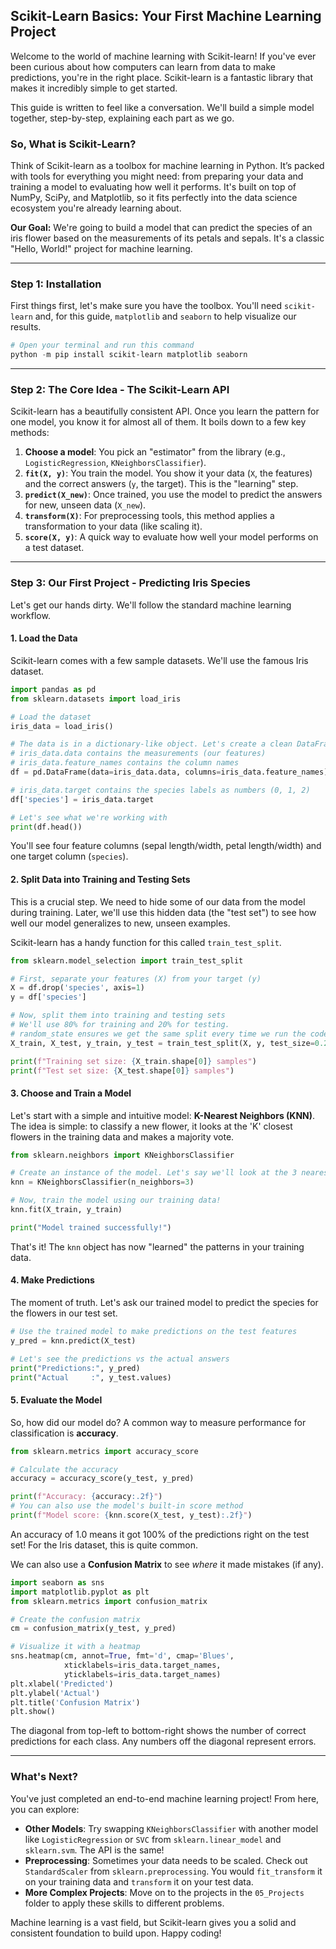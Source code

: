 ## Scikit-Learn Basics: Your First Machine Learning Project

Welcome to the world of machine learning with Scikit-learn! If you've ever been curious about how computers can learn from data to make predictions, you're in the right place. Scikit-learn is a fantastic library that makes it incredibly simple to get started.

This guide is written to feel like a conversation. We'll build a simple model together, step-by-step, explaining each part as we go.

### So, What is Scikit-Learn?

Think of Scikit-learn as a toolbox for machine learning in Python. It’s packed with tools for everything you might need: from preparing your data and training a model to evaluating how well it performs. It's built on top of NumPy, SciPy, and Matplotlib, so it fits perfectly into the data science ecosystem you're already learning about.

**Our Goal:** We're going to build a model that can predict the species of an iris flower based on the measurements of its petals and sepals. It's a classic "Hello, World!" project for machine learning.

---

### Step 1: Installation

First things first, let's make sure you have the toolbox. You'll need `scikit-learn` and, for this guide, `matplotlib` and `seaborn` to help visualize our results.

```powershell
# Open your terminal and run this command
python -m pip install scikit-learn matplotlib seaborn
```

---

### Step 2: The Core Idea - The Scikit-Learn API

Scikit-learn has a beautifully consistent API. Once you learn the pattern for one model, you know it for almost all of them. It boils down to a few key methods:

1.  **Choose a model**: You pick an "estimator" from the library (e.g., `LogisticRegression`, `KNeighborsClassifier`).
2.  **`fit(X, y)`**: You train the model. You show it your data (`X`, the features) and the correct answers (`y`, the target). This is the "learning" step.
3.  **`predict(X_new)`**: Once trained, you use the model to predict the answers for new, unseen data (`X_new`).
4.  **`transform(X)`**: For preprocessing tools, this method applies a transformation to your data (like scaling it).
5.  **`score(X, y)`**: A quick way to evaluate how well your model performs on a test dataset.

---

### Step 3: Our First Project - Predicting Iris Species

Let's get our hands dirty. We'll follow the standard machine learning workflow.

#### 1. Load the Data

Scikit-learn comes with a few sample datasets. We'll use the famous Iris dataset.

```python
import pandas as pd
from sklearn.datasets import load_iris

# Load the dataset
iris_data = load_iris()

# The data is in a dictionary-like object. Let's create a clean DataFrame.
# iris_data.data contains the measurements (our features)
# iris_data.feature_names contains the column names
df = pd.DataFrame(data=iris_data.data, columns=iris_data.feature_names)

# iris_data.target contains the species labels as numbers (0, 1, 2)
df['species'] = iris_data.target

# Let's see what we're working with
print(df.head())
```

You'll see four feature columns (sepal length/width, petal length/width) and one target column (`species`).

#### 2. Split Data into Training and Testing Sets

This is a crucial step. We need to hide some of our data from the model during training. Later, we'll use this hidden data (the "test set") to see how well our model generalizes to new, unseen examples.

Scikit-learn has a handy function for this called `train_test_split`.

```python
from sklearn.model_selection import train_test_split

# First, separate your features (X) from your target (y)
X = df.drop('species', axis=1)
y = df['species']

# Now, split them into training and testing sets
# We'll use 80% for training and 20% for testing.
# random_state ensures we get the same split every time we run the code.
X_train, X_test, y_train, y_test = train_test_split(X, y, test_size=0.2, random_state=42)

print(f"Training set size: {X_train.shape[0]} samples")
print(f"Test set size: {X_test.shape[0]} samples")
```

#### 3. Choose and Train a Model

Let's start with a simple and intuitive model: **K-Nearest Neighbors (KNN)**. The idea is simple: to classify a new flower, it looks at the 'K' closest flowers in the training data and makes a majority vote.

```python
from sklearn.neighbors import KNeighborsClassifier

# Create an instance of the model. Let's say we'll look at the 3 nearest neighbors.
knn = KNeighborsClassifier(n_neighbors=3)

# Now, train the model using our training data!
knn.fit(X_train, y_train)

print("Model trained successfully!")
```

That's it! The `knn` object has now "learned" the patterns in your training data.

#### 4. Make Predictions

The moment of truth. Let's ask our trained model to predict the species for the flowers in our test set.

```python
# Use the trained model to make predictions on the test features
y_pred = knn.predict(X_test)

# Let's see the predictions vs the actual answers
print("Predictions:", y_pred)
print("Actual     :", y_test.values)
```

#### 5. Evaluate the Model

So, how did our model do? A common way to measure performance for classification is **accuracy**.

```python
from sklearn.metrics import accuracy_score

# Calculate the accuracy
accuracy = accuracy_score(y_test, y_pred)

print(f"Accuracy: {accuracy:.2f}")
# You can also use the model's built-in score method
print(f"Model score: {knn.score(X_test, y_test):.2f}")
```

An accuracy of 1.0 means it got 100% of the predictions right on the test set! For the Iris dataset, this is quite common.

We can also use a **Confusion Matrix** to see *where* it made mistakes (if any).

```python
import seaborn as sns
import matplotlib.pyplot as plt
from sklearn.metrics import confusion_matrix

# Create the confusion matrix
cm = confusion_matrix(y_test, y_pred)

# Visualize it with a heatmap
sns.heatmap(cm, annot=True, fmt='d', cmap='Blues', 
            xticklabels=iris_data.target_names, 
            yticklabels=iris_data.target_names)
plt.xlabel('Predicted')
plt.ylabel('Actual')
plt.title('Confusion Matrix')
plt.show()
```

The diagonal from top-left to bottom-right shows the number of correct predictions for each class. Any numbers off the diagonal represent errors.

---

### What's Next?

You've just completed an end-to-end machine learning project! From here, you can explore:

*   **Other Models**: Try swapping `KNeighborsClassifier` with another model like `LogisticRegression` or `SVC` from `sklearn.linear_model` and `sklearn.svm`. The API is the same!
*   **Preprocessing**: Sometimes your data needs to be scaled. Check out `StandardScaler` from `sklearn.preprocessing`. You would `fit_transform` it on your training data and `transform` it on your test data.
*   **More Complex Projects**: Move on to the projects in the `05_Projects` folder to apply these skills to different problems.

Machine learning is a vast field, but Scikit-learn gives you a solid and consistent foundation to build upon. Happy coding!
